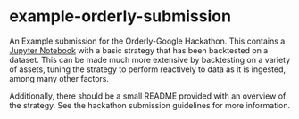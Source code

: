 # example-orderly-submission

An Example submission for the Orderly-Google Hackathon.  This contains a [Jupyter Notebook](https://ipython.org/notebook.html) with a basic strategy that has been backtested on a dataset.  This can be made much more extensive by backtesting on a variety of assets, tuning the strategy to perform reactively to data as it is ingested, among many other factors.

Additionally, there should be a small README provided with an overview of the strategy.  See the hackathon submission guidelines for more information.
